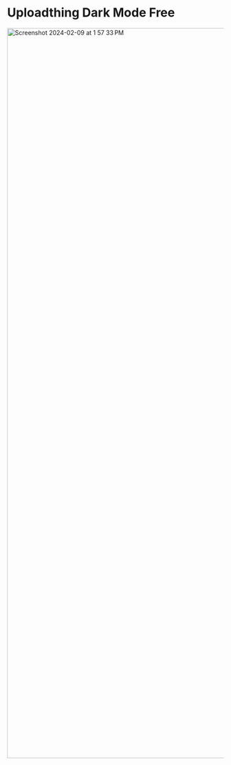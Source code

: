 # Uploadthing Dark Mode Free
<img width="1695" alt="Screenshot 2024-02-09 at 1 57 33 PM" src="https://github.com/ahmad1702/upload-thing-dark-mode-free/assets/72112379/738f20a1-600a-4151-b061-4ae727d66e9f">
